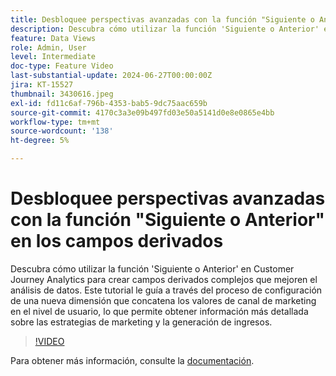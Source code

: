 ```yaml
---
title: Desbloquee perspectivas avanzadas con la función "Siguiente o Anterior" en los campos derivados
description: Descubra cómo utilizar la función 'Siguiente o Anterior' en Customer Journey Analytics para crear campos derivados complejos que mejoren el análisis de datos. Este tutorial le guía a través del proceso de configuración de una nueva dimensión que concatena los valores de canal de marketing en el nivel de usuario, lo que permite obtener información más detallada sobre las estrategias de marketing y la generación de ingresos.
feature: Data Views
role: Admin, User
level: Intermediate
doc-type: Feature Video
last-substantial-update: 2024-06-27T00:00:00Z
jira: KT-15527
thumbnail: 3430616.jpeg
exl-id: fd11c6af-796b-4353-bab5-9dc75aac659b
source-git-commit: 4170c3a3e09b497fd03e50a5141d0e8e0865e4bb
workflow-type: tm+mt
source-wordcount: '138'
ht-degree: 5%

---
```


# Desbloquee perspectivas avanzadas con la función &quot;Siguiente o Anterior&quot; en los campos derivados

Descubra cómo utilizar la función &#39;Siguiente o Anterior&#39; en Customer Journey Analytics para crear campos derivados complejos que mejoren el análisis de datos. Este tutorial le guía a través del proceso de configuración de una nueva dimensión que concatena los valores de canal de marketing en el nivel de usuario, lo que permite obtener información más detallada sobre las estrategias de marketing y la generación de ingresos.

>[!VIDEO](https://video.tv.adobe.com/v/3430616/?learn=on)

Para obtener más información, consulte la [documentación](https://experienceleague.adobe.com/es/docs/analytics-platform/using/cja-dataviews/derived-fields).
